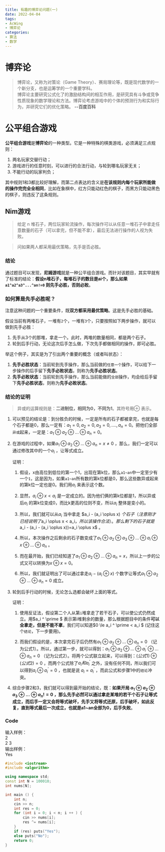 ```yaml
---
title: 有趣的博弈论问题(一)
date: 2022-04-04
tags:
- AcWing
- 博弈论
categories:
- 算法
- 数学
---
```


# 博弈论

> 博弈论，又称为对策论（Game Theory）、赛局理论等，既是现代数学的一个新分支，也是运筹学的一个重要学科。  
> 博弈论主要研究公式化了的激励结构间的相互作用，是研究具有斗争或竞争性质现象的数学理论和方法。博弈论考虑游戏中的个体的预测行为和实际行为，并研究它们的优化策略。 **--百度百科**

# 公平组合游戏
**公平组合游戏**是**博弈论**的一种类型。它是一种特殊的棋类游戏，必须满足三点规则：  
1. 两名玩家交替行动；
2. 游戏进行的任意时刻，可以进行的合法行动，与轮到哪名玩家无关；
3. 不能行动的玩家判负；

其中规则1和3都比较好理解，而第二点表达的含义是**在该规则内每个玩家所能做的操作完完全全相同**，比如在象棋中，红方只能动红色的棋子，而黑方只能动黑色的棋子，则违反了这条规则。


## Nim游戏

> 给定 n 堆石子，两位玩家轮流操作，每次操作可以从任意一堆石子中拿走任意数量的石子（可以拿完，但不能不拿），最后无法进行操作的人视为失败。

> 问如果两人都采用最优策略，先手是否必胜。

### 结论
通过题目可以发现，**尼姆游戏**就是一种公平组合游戏。而针对该题目，其实早就有了标准的结论：**假设n堆石子，每堆石子的数目是ai个，那么如果 `a1^a2^a3^...^an!=0` 则先手必胜，否则必败**。

### 如何算是先手必胜呢？
注意这种问题的一个重要条件，既**双方都采用最优策略**。这是先手必胜的基础。

假设当前有两堆石子，一堆有`2`个，一堆有`3`个，只要按照如下两步操作，就可以做到先手必胜：  
1. 先手从3个的那堆，拿走一个。此时，两堆的数量相同，都是两个石子。
2. 轮到后手行动，无论这次后手怎么做，下次先手都做相同的操作，即可必胜。

举这个例子，其实是为了引出两个重要的概念（或者叫状态）：
1. **先手必胜状态**：当前轮到先手操作，那么当前做的`任意一个`操作，可以给下一步操作的后手留下**先手必败状态**，则称为**先手必胜状态**。
2. **先手必败状态**：当前轮到先手操作，那么当前能做的`全部`操作，均会给后手留下**先手必胜状态**，则称为**先手必败状态**。

### 结论的证明
> 异或的运算规则是：**二进制位，相同为0，不同为1**。其符号用$\oplus$ 表示。

1. 可以预见的结论是：到分胜负的时候，一定是所有的石子都被拿完，也就是每个石子都是0，那么一定有：$a_1=0,a_2=0,a_3=0,....,a_n=0$。把他们全部`异或`起来，一定是：${a_1}\oplus {a_2} \oplus ... \oplus a_n=0$。
2. 在游戏的过程中，如果${a_1}\oplus {a_2} \oplus ... \oplus a_n=x \ne 0$ ，那么，我们一定可以通过修改其中的一个$a_i$ ，让等式成立。  

    证明：
    1. 假设，x由高位到低位的第一个1，出现在第k位，那么`a1~an`中一定至少有一个`1`，这是因为，如果`a1~an`所有数的第k位都是0，那么这些数异或起来的第k位一定也是0。我们用$a_i$ 来表示这个数。
    
    2. 显然，$a_i \oplus x < a_i$ 是一定成立的。因为他们俩的第k位都是1，所以异或后$a_i$ 的第k位变成0，而比k更高的位则不变，所以$a_i$ 整体是变小的。
    
    3. 所以，我们就可以从$a_i$ 当中拿走 $a_i - (a_i \oplus x) $个石子（注意刚才已经说明了$a_i \oplus x < a_i$， 所以该操作合法）。那么剩下的石子就是$a_i - (a_i - (a_i \oplus x))=a_i \oplus x$ 。
    
    4. 所以，本次操作之后剩余的石子数变成了$a_1\oplus a_2 \oplus a_3\oplus ... \oplus a_i \oplus x \oplus ... \oplus a_n$ 。
    
    5. 而在最开始，我们已经知道了${a_1}\oplus {a_2} \oplus ... \oplus a_n=x$，所以上一步的公式又可以转换为$x \oplus x = 0$。
    6. 所以，我们就证明出了可以通过拿走$a_i - (a_i \oplus x)$ 个数字让等式${a_1}\oplus {a_2} \oplus ... \oplus a_n=0$ 成立。
3. 轮到后手行动的时候，无论怎么选都会破坏上面的等式。
    
    证明：
    1. 使用反证法，假设第二个人从第`i`堆拿走了若干石子，可以使公式仍然成立。用$a_i ^ \prime $ 表示第i堆剩余的数量，那么根据题目中的条件**可以全拿走，但是不能不拿**，我们可以知道$0 \le a_i ^ \prime < a_i $ (记住这个`结论`，下一步要用)。
    
    2. 而我们假设的是，本次拿完石子后仍然有${a_1}\oplus {a_2} \oplus ... \oplus a_n=0$ （记为公式1）。所以，通过第一步，就可以得到：${a_1}\oplus {a_2} \oplus ...  \oplus{a_i^\prime } \oplus... \oplus a_n=0$ （记为公式2）。将两个公式联立起来，可以得到：${(公式1)} \oplus {(公式2)} = 0$ ，而两个公式除了$a_i和a_i^ \prime$ 之外，没有任何不同，所以我们可以得到$a_i \oplus a_i^\prime = 0$ ，也就是说 $a_i = a_i^\prime$ ，而此公式和步骤1中的`结论`冲突。 
4. 综合步骤2和3，我们就可以得到最开始的结论，既：**如果开局 $a_1 \oplus a_2\oplus a_3 \oplus ... \oplus a_n!=0$ ，那么先手必然可以通过拿走某堆的若干个石子让等式成立，而后手一定又会将等式破坏，先手又将等式还原，后手破坏，如此反复，直到等式最后一次成立，也就是a1~an全部为0，后手失败**。    

### Code
输入样例：  
2  
2 3  
输出样例：  
Yes  
```cpp
#include <iostream>
#include <algorithm>

using namespace std;
const int N = 100010;
int nums[N];

int main () {
    int n;
    cin >> n;
    int res = 0;
    for (int i = 0; i < n; i ++ ) {
        cin >> nums[i];
        res ^= nums[i];
    }
    if (res) puts("Yes");
    else puts("No");
    return 0;
}
```